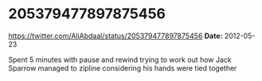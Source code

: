 # 205379477897875456
https://twitter.com/AliAbdaal/status/205379477897875456
**Date:** 2012-05-23

Spent 5 minutes with pause and rewind trying to work out how Jack Sparrow managed to zipline considering his hands were tied together

